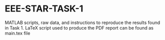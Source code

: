 # EEE-STAR-TASK-1
MATLAB scripts, raw data, and instructions to reproduce the results found in Task 1.
LaTeX script used to produce the PDF report can be found as main.tex file
